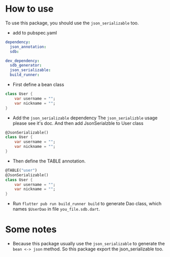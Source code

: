 # How to use

To use this package, you should use the `json_serializable` too.
- add to pubspec.yaml
```yaml
dependency:
  json_annotation:
  sdb:

dev_dependency:
  sdb_generator:
  json_serializable:
  build_runner:
```

- First define a bean class
``` dart 
class User {
    var username = "";
    var nickname = "";
}
```

- Add the `json_serializable` dependency
The `json_serializble` usage please see it's doc. And then add JsonSerialzble to User class

``` dart 
@JsonSerializable()
class User {
    var username = "";
    var nickname = "";
}
```

- Then define the TABLE annotation.

```dart
@TABLE("user")
@JsonSerializable()
class User {
    var username = "";
    var nickname = "";
}

```

- Run `flutter pub run build_runner build` to generate Dao class, which names `$UserDao` in file `you_file.sdb.dart`.

# Some notes
- Because this package usually use the `json_serializable` to generate the `bean <-> json` method. 
So this package export the json_serializable too.